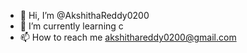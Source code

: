 - 👋 Hi, I’m @AkshithaReddy0200
- 🌱 I’m currently learning c
- 📫 How to reach me akshithareddy0200@gmail.com

<!---
AkshithaReddy0200/AkshithaReddy0200 is a ✨ special ✨ repository because its `README.md` (this file) appears on your GitHub profile.
You can click the Preview link to take a look at your changes.
--->
